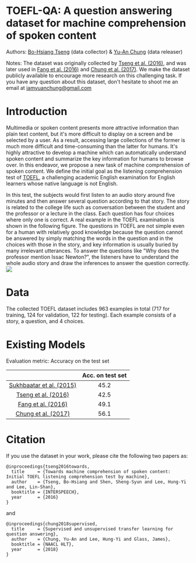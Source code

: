 # TOEFL-QA: A question answering dataset for machine comprehension of spoken content

Authors: [Bo-Hsiang Tseng](https://sites.google.com/site/bohsiangtseng/) (data collector) & [Yu-An Chung](http://people.csail.mit.edu/andyyuan/) (data releaser)

Notes: The dataset was originally collected by [Tseng et al. (2016)](https://arxiv.org/abs/1608.06378), and was later used in [Fang et al. (2016)](https://arxiv.org/abs/1608.07775) and [Chung et al. (2017)](https://arxiv.org/abs/1711.05345). We make the dataset publicly available to encourage more research on this challenging task. If you have any question about this dataset, don't hesitate to shoot me an email at iamyuanchung@gmail.com

# Introduction
Multimedia or spoken content presents more attractive information than plain text content, but it's more difficult to display on a screen and be selected by a user. As a result, accessing large collections of the former is much more difficult and time-consuming than the latter for humans. It's highly attractive to develop a machine which can automatically understand spoken content and summarize the key information for humans to browse over. In this endeavor, we propose a new task of machine comprehension of spoken content. We define the initial goal as the listening comprehension test of [TOEFL](https://en.wikipedia.org/wiki/Test_of_English_as_a_Foreign_Language), a challenging academic English examination for English learners whose native language is not English.

In this test, the subjects would first listen to an audio story around five minutes and then answer several question according to that story. The story is related to the college life such as conversation between the student and the professor or a lecture in the class. Each question has four choices where only one is correct. A real example in the TOEFL examination is shown in the following figure. The questions in TOEFL are not simple even for a human with relatively good knowledge because the question cannot be answered by simply matching the words in the question and in the choices with those in the story, and key information is usually buried by many irrelevant utterances. To answer the questions like "Why does the professor mention Issac Newton?", the listeners have to understand the whole audio story and draw the inferences to answer the question correctly.
![](https://github.com/iamyuanchung/TOEFL-QA/blob/master/example.png)

# Data
The collected TOEFL dataset includes 963 examples in total (717 for training, 124 for validation, 122 for testing). Each example consists of a story, a question, and 4 choices.

# Existing Models
Evaluation metric: Accuracy on the test set

|                                                                |  Acc. on test set  |
|:--------------------------------------------------------------:|:------------------:|
|  [Sukhbaatar et al. (2015)](https://arxiv.org/abs/1503.08895)  |         45.2       |
|     [Tseng et al. (2016)](https://arxiv.org/abs/1608.06378)    |         42.5       |
|     [Fang et al. (2016)](https://arxiv.org/abs/1608.07775)     |         49.1       |
|     [Chung et al. (2017)](https://arxiv.org/abs/1711.05345)    |         56.1       |

# Citation
If you use the dataset in your work, please cite the following two papers as:
```
@inproceedings{tseng2016towards,
  title     = {Towards machine comprehension of spoken content: Initial TOEFL listening comprehension test by machine},
  author    = {Tseng, Bo-Hsiang and Shen, Sheng-Syun and Lee, Hung-Yi and Lee, Lin-Shan},
  booktitle = {INTERSPEECH},
  year      = {2016}
}
```
and
```
@inproceedings{chung2018supervised,
  title     = {Supervised and unsupervised transfer learning for question answering},
  author    = {Chung, Yu-An and Lee, Hung-Yi and Glass, James},
  booktitle = {NAACL HLT},
  year      = {2018}
}
```
